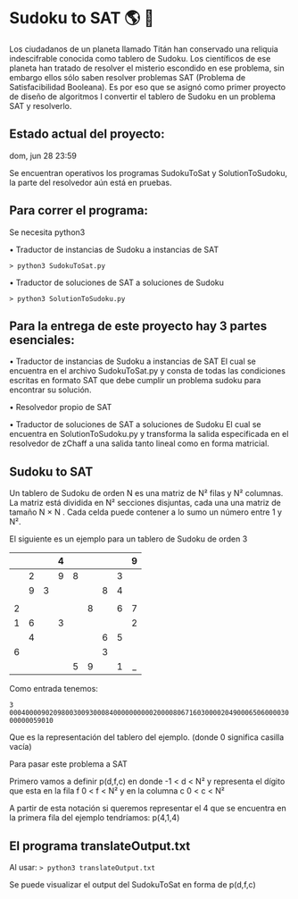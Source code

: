 # Sudoku to SAT 🌎️ 🚀️

Los ciudadanos de un planeta llamado Titán han conservado una reliquia indescifrable conocida como tablero de Sudoku. Los científicos de ese planeta han tratado de resolver el misterio escondido en ese problema, sin embargo ellos sólo saben resolver problemas SAT (Problema de Satisfacibilidad Booleana). Es por eso que se asignó como primer proyecto de diseño de algoritmos I convertir el tablero de Sudoku en un problema SAT y resolverlo.

## Estado actual del proyecto:

dom, jun 28 23:59

Se encuentran operativos los programas SudokuToSat y SolutionToSudoku, la parte del resolvedor aún está en pruebas.

## Para correr el programa:

Se necesita python3

• Traductor de instancias de Sudoku a instancias de SAT

`> python3 SudokuToSat.py`

• Traductor de soluciones de SAT a soluciones de Sudoku

`> python3 SolutionToSudoku.py`

## Para la entrega de este proyecto hay 3 partes esenciales:

• Traductor de instancias de Sudoku a instancias de SAT
El cual se encuentra en el archivo SudokuToSat.py y consta de todas las condiciones escritas en formato SAT que debe cumplir un problema sudoku para encontrar su solución.

• Resolvedor propio de SAT

• Traductor de soluciones de SAT a soluciones de Sudoku
El cual se encuentra en SolutionToSudoku.py y transforma la salida especificada en el resolvedor de zChaff a una salida tanto lineal como en forma matricial.

## Sudoku to SAT

Un tablero de Sudoku de orden N es una matriz de N² filas y N²  columnas. La matriz está dividida en N² secciones disjuntas, cada una una matriz de tamaño N × N . Cada celda puede contener a lo sumo un número entre 1 y N².

El siguiente es un ejemplo para un tablero de Sudoku de orden 3

|   |   |   |   4|   |   |   |   | 9  |
| :------------: | :------------: | :------------: | :------------: | :------------: | :------------: | :------------: | :------------: | :------------: |
|   | 2  |   |9   |  8 |   |   | 3  |   |
|   | 9  | 3  |   |   |   | 8  | 4  |   |
|   |   |   |   |   |   |   |   |   |
|  2 |   |   |   |   | 8  |   | 6  |  7 |
|  1 | 6  |   | 3  |   |   |   |   |  2 |
|   |  4 |   |   |   |   |  6 |5   |   |
| 6  |   |   |   |   |   |  3 |   |   |
|   |   |   |   |  5 |   9|   |  1 | _  |


Como entrada tenemos:

`3 000400009020980030093000840000000000200008067160300002049000650600003000000059010`

Que es la representación del tablero del ejemplo. (donde 0 significa casilla vacía)

Para pasar este problema a SAT

Primero vamos a definir p(d,f,c) en donde -1 < d < N² y representa el dígito que esta en la fila f 0 < f < N² y en la columna c  0 < c < N²

A partir de esta notación si queremos representar el 4 que se encuentra en la primera fila del ejemplo tendríamos: p(4,1,4)

## El programa translateOutput.txt

Al usar:
`> python3 translateOutput.txt`

Se puede visualizar el output del SudokuToSat en forma de p(d,f,c)


